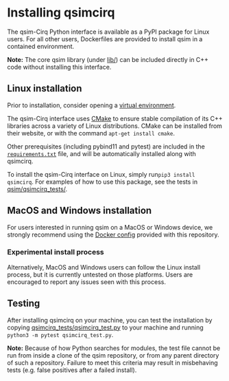 # Installing qsimcirq

The qsim-Cirq Python interface is available as a PyPI package for Linux users.
For all other users, Dockerfiles are provided to install qsim in a contained
environment.

**Note:** The core qsim library (under [lib/](/lib)) can be included directly
in C++ code without installing this interface.

## Linux installation

Prior to installation, consider opening a
[virtual environment](https://packaging.python.org/guides/installing-using-pip-and-virtual-environments/).

The qsim-Cirq interface uses [CMake](https://cmake.org/) to ensure stable
compilation of its C++ libraries across a variety of Linux distributions.
CMake can be installed from their website, or with the command
`apt-get install cmake`.

Other prerequisites (including pybind11 and pytest) are included in the
[`requirements.txt`](/requirements.txt) file, and will be automatically
installed along with qsimcirq.

To install the qsim-Cirq interface on Linux, simply run`pip3 install qsimcirq`.
For examples of how to use this package, see the tests in
[qsim/qsimcirq_tests/](/qsimcirq_tests/).

## MacOS and Windows installation

For users interested in running qsim on a MacOS or Windows device, we strongly
recommend using the [Docker config](/docs/docker.md) provided with this
repository.

### Experimental install process

Alternatively, MacOS and Windows users can follow the Linux install process,
but it is currently untested on those platforms. Users are encouraged to report
any issues seen with this process.

## Testing

After installing qsimcirq on your machine, you can test the installation by
copying [qsimcirq_tests/qsimcirq_test.py](qsimcirq_tests/qsimcirq_test.py)
to your machine and running `python3 -m pytest qsimcirq_test.py`.

**Note:** Because of how Python searches for modules, the test file cannot
be run from inside a clone of the qsim repository, or from any parent
directory of such a repository. Failure to meet this criteria may result
in misbehaving tests (e.g. false positives after a failed install).

